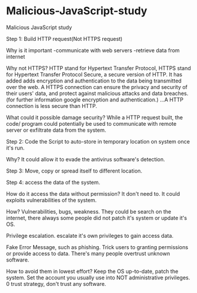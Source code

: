 # Malicious-JavaScript-study
Malicious JavaScript study


Step 1:
Build HTTP request(Not HTTPS request)

Why is it important
	-communicate with web servers
	-retrieve data from internet

Why not HTTPS?
HTTP stand for Hypertext Transfer Protocol, HTTPS stand for  Hypertext Transfer Protocol Secure, a secure version of HTTP. It has added adds encryption and authentication to the data being transmitted over the web.
A HTTPS connection can ensure the privacy and security of their users' data, and protect against malicious attacks and data breaches. (for further information google encryption and authentication.)
...A HTTP connection is less secure than HTTP.

What could it possible damage security?
While a HTTP request built, the code/ program could potentially be used to communicate with remote server or exfiltrate data from the system.

Step 2:
Code the Script to auto-store in temporary location on system once it's run.

Why?
It could allow it to evade the antivirus software's detection.

Step 3:
Move, copy or spread itself to different location.

Step 4:
access the data of the system.

How do it access the data without permission?
It don't need to. It could exploits vulnerabilities of the system.

How?
Vulnerabilities, bugs, weakness. They could be search on the internet, there always some people did not patch it's system or update it's OS.

Privilege escalation. escalate it's own privileges to gain access data.

Fake Error Message, such as phishing. Trick users to granting permissions or provide access to data. There's many people overtrust unknown software.

How to avoid them in lowest effort?
Keep the OS up-to-date, patch the system. Set the account you usually use into NOT administrative privileges. 0 trust strategy, don't trust any software.


